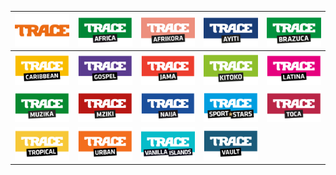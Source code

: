 | ![](https://raw.githubusercontent.com/RevGear/logo/master/International/Trace/Trace.png) | ![](https://raw.githubusercontent.com/RevGear/logo/master/International/Trace/TraceAfrica.png) | ![](https://raw.githubusercontent.com/RevGear/logo/master/International/Trace/TraceAfrikora.png) | ![](https://raw.githubusercontent.com/RevGear/logo/master/International/Trace/TraceAyiti.png) | ![](https://raw.githubusercontent.com/RevGear/logo/master/International/Trace/TraceBrazuca.png) | 
|:---:|:---:|:---:|:---:|:---:| 
| ![](https://raw.githubusercontent.com/RevGear/logo/master/International/Trace/TraceCaribbean.png) | ![](https://raw.githubusercontent.com/RevGear/logo/master/International/Trace/TraceGospel.png) | ![](https://raw.githubusercontent.com/RevGear/logo/master/International/Trace/TraceJama.png) | ![](https://raw.githubusercontent.com/RevGear/logo/master/International/Trace/TraceKitoko.png) | ![](https://raw.githubusercontent.com/RevGear/logo/master/International/Trace/TraceLatina.png) | 
| ![](https://raw.githubusercontent.com/RevGear/logo/master/International/Trace/TraceMuzika.png) | ![](https://raw.githubusercontent.com/RevGear/logo/master/International/Trace/TraceMziki.png) | ![](https://raw.githubusercontent.com/RevGear/logo/master/International/Trace/TraceNaija.png) | ![](https://raw.githubusercontent.com/RevGear/logo/master/International/Trace/TraceSportStars.png) | ![](https://raw.githubusercontent.com/RevGear/logo/master/International/Trace/TraceToca.png) | 
| ![](https://raw.githubusercontent.com/RevGear/logo/master/International/Trace/TraceTropical.png) | ![](https://raw.githubusercontent.com/RevGear/logo/master/International/Trace/TraceUrban.png) | ![](https://raw.githubusercontent.com/RevGear/logo/master/International/Trace/TraceVanillaIslands.png) | ![](https://raw.githubusercontent.com/RevGear/logo/master/International/Trace/TraceVault.png)  | 

